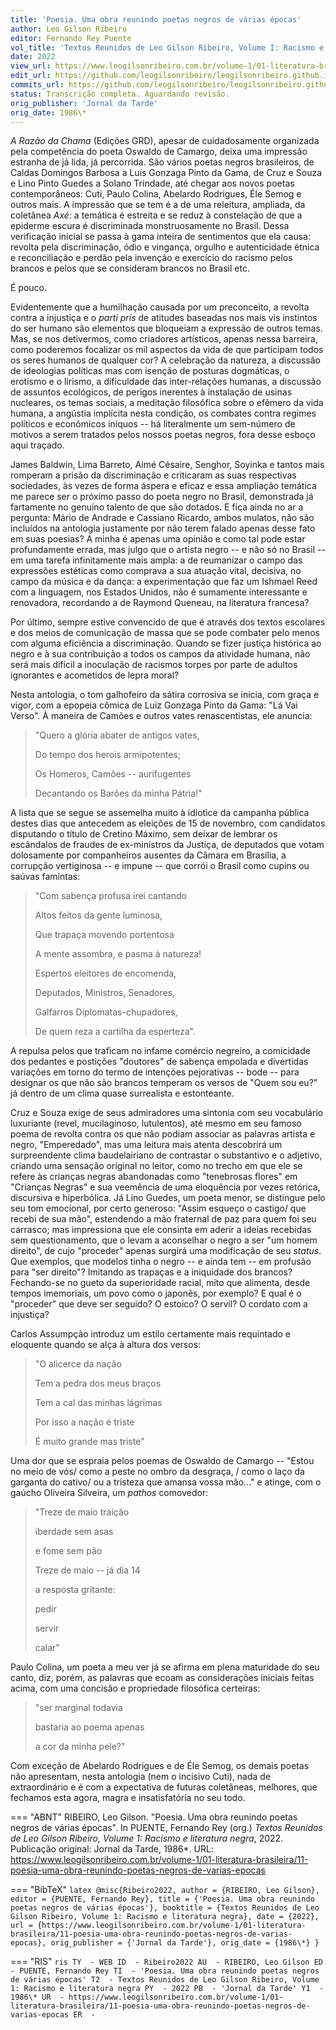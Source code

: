 ```yaml
---
title: 'Poesia. Uma obra reunindo poetas negros de várias épocas'
author: Leo Gilson Ribeiro
editor: Fernando Rey Puente
vol_title: 'Textos Reunidos de Leo Gilson Ribeiro, Volume I: Racismo e literatura negra'
date: 2022
view_url: https://www.leogilsonribeiro.com.br/volume-1/01-literatura-brasileira/11-poesia-uma-obra-reunindo-poetas-negros-de-varias-epocas
edit_url: https://github.com/leogilsonribeiro/leogilsonribeiro.github.io/edit/main/docs/markdown/volume-1/01-literatura-brasileira/11-poesia-uma-obra-reunindo-poetas-negros-de-varias-epocas.md
commits_url: https://github.com/leogilsonribeiro/leogilsonribeiro.github.io/commits/main/docs/markdown/volume-1/01-literatura-brasileira/11-poesia-uma-obra-reunindo-poetas-negros-de-varias-epocas.md
status: Transcrição completa. Aguardando revisão.
orig_publisher: 'Jornal da Tarde'
orig_date: 1986\*
---
```


*A Razão da Chama* (Edições GRD), apesar de cuidadosamente organizada pela competência do poeta Oswaldo de Camargo, deixa uma impressão estranha de já lida, já percorrida. São vários poetas negros brasileiros, de Caldas Domingos Barbosa a Luís Gonzaga Pinto da Gama, de Cruz e Souza e Lino Pinto Guedes a Solano Trindade, até chegar aos novos poetas contemporâneos: Cuti, Paulo Colina, Abelardo Rodrigues, Éle Semog e outros mais. A impressão que se tem é a de uma releitura, ampliada, da coletânea *Axé*: a temática é estreita e se reduz à constelação de que a epiderme escura é discriminada monstruosamente no Brasil. Dessa verificação inicial se passa à gama inteira de sentimentos que ela causa: revolta pela discriminação, ódio e vingança, orgulho e autenticidade étnica e reconciliação e perdão pela invenção e exercício do racismo pelos brancos e pelos que se consideram brancos no Brasil etc.

É pouco.

Evidentemente que a humilhação causada por um preconceito, a revolta contra a injustiça e o *parti pris* de atitudes baseadas nos mais vis instintos do ser humano são elementos que bloqueiam a expressão de outros temas. Mas, se nos detivermos, como criadores artísticos, apenas nessa barreira, como poderemos focalizar os mil aspectos da vida de que participam todos os seres humanos de qualquer cor? A celebração da natureza, a discussão de ideologias políticas mas com isenção de posturas dogmáticas, o erotismo e o lirismo, a dificuldade das inter-relações humanas, a discussão de assuntos ecológicos, de perigos inerentes à instalação de usinas nucleares, os temas sociais, a meditação filosófica sobre o efêmero da vida humana, a angústia implícita nesta condição, os combates contra regimes políticos e econômicos iníquos -- há literalmente um sem-número de motivos a serem tratados pelos nossos poetas negros, fora desse esboço aqui traçado.

James Baldwin, Lima Barreto, Aimé Césaire, Senghor, Soyinka e tantos mais romperam a prisão da discriminação e criticaram as suas respectivas sociedades, às vezes de forma áspera e eficaz e essa ampliação temática me parece ser o próximo passo do poeta negro no Brasil, demonstrada já fartamente no genuíno talento de que são dotados. E fica ainda no ar a pergunta: Mário de Andrade e Cassiano Ricardo, ambos mulatos, não são incluídos na antologia justamente por não terem falado apenas desse fato em suas poesias? A minha é apenas uma opinião e como tal pode estar profundamente errada, mas julgo que o artista negro -- e não só no Brasil -- em uma tarefa infinitamente mais ampla: a de reumanizar o campo das expressões estéticas como comprava a sua atuação vital, decisiva, no campo da música e da dança: a experimentação que faz um Ishmael Reed com a linguagem, nos Estados Unidos, não é sumamente interessante e renovadora, recordando a de Raymond Queneau, na literatura francesa?

Por último, sempre estive convencido de que é através dos textos escolares e dos meios de comunicação de massa que se pode combater pelo menos com alguma eficiência a discriminação. Quando se fizer justiça histórica ao negro e à sua contribuição a todos os campos da atividade humana, não será mais difícil a inoculação de racismos torpes por parte de adultos ignorantes e acometidos de lepra moral?

Nesta antologia, o tom galhofeiro da sátira corrosiva se inicia, com graça e vigor, com a epopeia cômica de Luiz Gonzaga Pinto da Gama: "Lá Vai Verso". À maneira de Camões e outros vates renascentistas, ele anuncia:

> "Quero a glória abater de antigos vates, 
>
> Do tempo dos herois armipotentes; 
>
> Os Homeros, Camões -- aurifugentes 
>
> Decantando os Barões da minha Pátria!"

A lista que se segue se assemelha muito à idiotice da campanha pública destes dias que antecedem as eleições de 15 de novembro, com candidatos disputando o título de Cretino Máximo, sem deixar de lembrar os escândalos de fraudes de ex-ministros da Justiça, de deputados que votam dolosamente por companheiros ausentes da Câmara em Brasília, a corrupção vertiginosa -- e impune -- que corrói o Brasil como cupins ou saúvas famintas:

> "Com sabença profusa irei cantando 
>
> Altos feitos da gente luminosa, 
>
> Que trapaça movendo portentosa 
>
> A mente assombra, e pasma à natureza! 
>
> Espertos eleitores de encomenda, 
>
> Deputados, Ministros, Senadores, 
>
> Galfarros Diplomatas-chupadores, 
>
> De quem reza a cartilha da esperteza".

A repulsa pelos que traficam no infame comércio negreiro, a comicidade dos pedantes e postições "doutores" de sabença empolada e divertidas variações em torno do termo de intenções pejorativas -- bode -- para designar os que não são brancos temperam os versos de "Quem sou eu?" já dentro de um clima quase surrealista e estonteante.

Cruz e Souza exige de seus admiradores uma sintonia com seu vocabulário luxuriante (revel, mucilaginoso, lutulentos), até mesmo em seu famoso poema de revolta contra os que não podiam associar as palavras artista e negro, "Emperedado", mas uma leitura mais atenta descobrirá um surpreendente clima baudelairiano de contrastar o substantivo e o adjetivo, criando uma sensação original no leitor, como no trecho em que ele se refere às crianças negras abandonadas como "tenebrosas flores" em "Crianças Negras" e sua veemência de uma eloquência por vezes retórica, discursiva e hiperbólica. Já Lino Guedes, um poeta menor, se distingue pelo seu tom emocional, por certo generoso: "Assim esqueço o castigo/ que recebi de sua mão", estendendo a mão fraternal de paz para quem foi seu carrasco; mas impressiona que ele consinta em aderir a ideias recebidas sem questionamento, que o levam a aconselhar o negro a ser "um homem direito", de cujo "proceder" apenas surgirá uma modificação de seu *status*. Que exemplos, que modelos tinha o negro -- e ainda tem -- em profusão para "ser direito"? Imitando as trapaças e a iniquidade dos brancos? Fechando-se no gueto da superioridade racial, mito que alimenta, desde tempos imemoriais, um povo como o japonês, por exemplo? E qual é o "proceder" que deve ser seguido? O estoico? O servil? O cordato com a injustiça?

Carlos Assumpção introduz um estilo certamente mais requintado e eloquente quando se alça à altura dos versos:

> "O alicerce da nação 
>
> Tem a pedra dos meus braços 
>
> Tem a cal das minhas lágrimas 
>
> Por isso a nação é triste 
>
> É muito grande mas triste"

Uma dor que se espraia pelos poemas de Oswaldo de Camargo -- "Estou no meio de vós/ como a peste no ombro da desgraça, / como o laço da garganta do cativo/ ou a tristeza que amansa vossa mão\..." e atinge, com o gaúcho Oliveira Silveira, um *pathos* comovedor:

> "Treze de maio traição 
>
> iberdade sem asas 
>
> e fome sem pão 
>
> Treze de maio -- já dia 14 
>
> a resposta gritante: 
>
> pedir 
>
> servir 
>
> calar"

Paulo Colina, um poeta a meu ver já se afirma em plena maturidade do seu canto, diz, porém, as palavras que ecoam as considerações iniciais feitas acima, com uma concisão e propriedade filosófica certeiras:

> "ser marginal todavia 
>
> bastaria ao poema apenas 
>
> a cor da minha pele?"

Com exceção de Abelardo Rodrigues e de Éle Semog, os demais poetas não apresentam, nesta antologia (nem o incisivo Cuti), nada de extraordinário e é com a expectativa de futuras coletâneas, melhores, que fechamos esta agora, magra e insatisfatória no seu todo.


=== "ABNT"
    RIBEIRO, Leo Gilson. "Poesia. Uma obra reunindo poetas negros de várias épocas". In PUENTE, Fernando Rey (org.) <em>Textos Reunidos de Leo Gilson Ribeiro, Volume 1: Racismo e literatura negra</em>, 2022. Publicação original: Jornal da Tarde, 1986\*. URL: <a href="stable_url">https://www.leogilsonribeiro.com.br/volume-1/01-literatura-brasileira/11-poesia-uma-obra-reunindo-poetas-negros-de-varias-epocas</a>

=== "BibTeX"
    ```latex
    @misc{Ribeiro2022,
    author = {RIBEIRO, Leo Gilson},
    editor = {PUENTE, Fernando Rey},
    title = {'Poesia. Uma obra reunindo poetas negros de várias épocas'},
    booktitle = {Textos Reunidos de Leo Gilson Ribeiro, Volume 1: Racismo e literatura negra},
    date = {2022},
    url = {https://www.leogilsonribeiro.com.br/volume-1/01-literatura-brasileira/11-poesia-uma-obra-reunindo-poetas-negros-de-varias-epocas},
    orig_publisher = {'Jornal da Tarde'},
    orig_date = {1986\*}
    }
    ```

=== "RIS"
    ```ris
    TY  - WEB
    ID  - Ribeiro2022
    AU  - RIBEIRO, Leo Gilson
    ED  - PUENTE, Fernando Rey
    TI  - 'Poesia. Uma obra reunindo poetas negros de várias épocas'
    T2  - Textos Reunidos de Leo Gilson Ribeiro, Volume 1: Racismo e literatura negra
    PY  - 2022
    PB  - 'Jornal da Tarde'
    Y1  - 1986\*
    UR  - https://www.leogilsonribeiro.com.br/volume-1/01-literatura-brasileira/11-poesia-uma-obra-reunindo-poetas-negros-de-varias-epocas
    ER  - 
    ```

